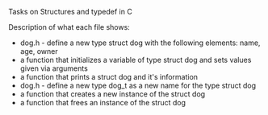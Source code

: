 Tasks on Structures and typedef in C

Description of what each file shows:

- dog.h - define a new type struct dog with the following elements: name, age, owner
- a function that initializes a variable of type struct dog and sets values given via arguments
- a function that prints a struct dog and it's information
- dog.h - define a new type dog_t as a new name for the type struct dog
- a function that creates a new instance of the struct dog
- a function that frees an instance of the struct dog
